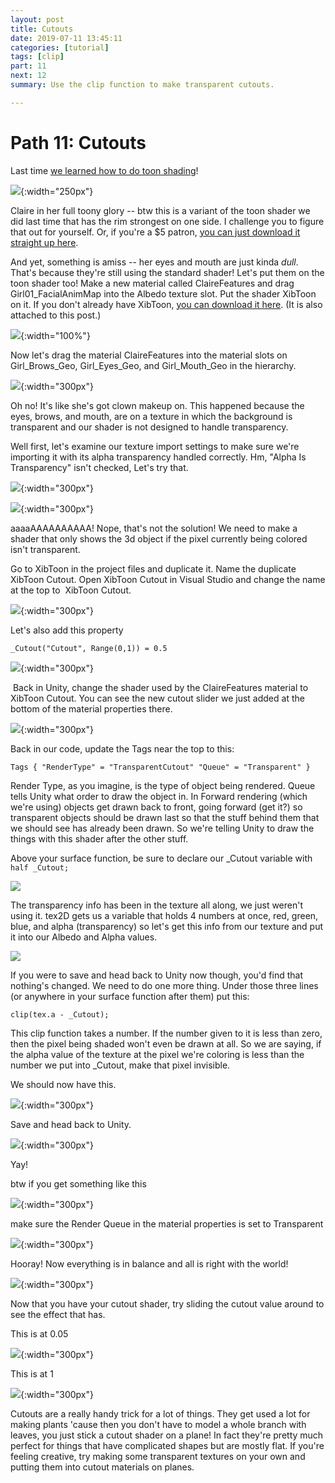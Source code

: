 ```yaml
---
layout: post
title: Cutouts
date: 2019-07-11 13:45:11
categories: [tutorial]
tags: [clip]
part: 11
next: 12
summary: Use the clip function to make transparent cutouts.

---
```


# Path 11: Cutouts

Last time [we learned how to do toon shading](https://www.patreon.com/posts/part-10-toon-for-28235014)!

![](https://github.com/Xibanya/ShaderTutorials/blob/master/Img/11%20Cutout/01.png){:width="250px"}

Claire in her full toony glory -- btw this is a variant of the toon shader we did last time that has the rim strongest on one side. I challenge you to figure that out for yourself. Or, if you're a $5 patron, [you can just download it straight up here](https://www.patreon.com/posts/toon-side-rim-28290325).

And yet, something is amiss -- her eyes and mouth are just kinda _dull_. That's because they're still using the standard shader! Let's put them on the toon shader too! Make a new material called ClaireFeatures and drag Girl01_FacialAnimMap into the Albedo texture slot. Put the shader XibToon on it. If you don't already have XibToon, [you can download it here](https://www.patreon.com/file?h=28304378&i=4125859). (It is also attached to this post.)

![](https://github.com/Xibanya/ShaderTutorials/blob/master/Img/11%20Cutout/02.png){:width="100%"}

Now let's drag the material ClaireFeatures into the material slots on Girl_Brows_Geo, Girl_Eyes_Geo, and Girl_Mouth_Geo in the hierarchy.

![](https://c10.patreonusercontent.com/3/eyJwIjoxfQ%3D%3D/patreon-media/p/post/28304378/2a479678981045bc9f6b2fd4797503a9/1.png){:width="300px"}

Oh no! It's like she's got clown makeup on. This happened because the eyes, brows, and mouth, are on a texture in which the background is transparent and our shader is not designed to handle transparency. 

Well first, let's examine our texture import settings to make sure we're importing it with its alpha transparency handled correctly. Hm, "Alpha Is Transparency" isn't checked, Let's try that.

![](https://c10.patreonusercontent.com/3/eyJwIjoxfQ%3D%3D/patreon-media/p/post/28304378/ff242bfe9cef466fab4335f0f611bbde/1.png){:width="300px"}

![](https://c10.patreonusercontent.com/3/eyJwIjoxfQ%3D%3D/patreon-media/p/post/28304378/7ab4a94d7ec94a44bf356d5e22273bfd/1.png){:width="300px"}

aaaaAAAAAAAAAA! Nope, that's not the solution! We need to make a shader that only shows the 3d object if the pixel currently being colored isn't transparent.

Go to XibToon in the project files and duplicate it. Name the duplicate XibToon Cutout. Open XibToon Cutout in Visual Studio and change the name at the top to  XibToon Cutout. 

![](https://c10.patreonusercontent.com/3/eyJwIjoxfQ%3D%3D/patreon-media/p/post/28304378/8eecd26770be48a3bd39c9c8c9cf35e6/1.png){:width="300px"}

Let's also add this property

`_Cutout("Cutout", Range(0,1)) = 0.5`

![](https://c10.patreonusercontent.com/3/eyJwIjoxfQ%3D%3D/patreon-media/p/post/28304378/7f162a60ea914882803d06ddc9272b75/1.png){:width="300px"}

 Back in Unity, change the shader used by the ClaireFeatures material to XibToon Cutout. You can see the new cutout slider we just added at the bottom of the material properties there.

![](https://c10.patreonusercontent.com/3/eyJwIjoxfQ%3D%3D/patreon-media/p/post/28304378/5891aed13e9e4b51866baa1d1c72f8df/1.png){:width="300px"}

Back in our code, update the Tags near the top to this:

`Tags { "RenderType" = "TransparentCutout" "Queue" = "Transparent" }`

Render Type, as you imagine, is the type of object being rendered. Queue tells Unity what order to draw the object in. In Forward rendering (which we're using) objects get drawn back to front, going forward (get it?) so transparent objects should be drawn last so that the stuff behind them that we should see has already been drawn. So we're telling Unity to draw the things with this shader after the other stuff.

Above your surface function, be sure to declare our _Cutout variable with `half _Cutout;`

![](https://c10.patreonusercontent.com/3/eyJwIjoxfQ%3D%3D/patreon-media/p/post/28304378/70b6348be6a9473a8fc890ef02fa6683/1.png)

The transparency info has been in the texture all along, we just weren't using it. tex2D gets us a variable that holds 4 numbers at once, red, green, blue, and alpha (transparency) so let's get this info from our texture and put it into our Albedo and Alpha values.

![](https://c10.patreonusercontent.com/3/eyJwIjoxfQ%3D%3D/patreon-media/p/post/28304378/1823c8bbc09f4983b31c2e900ceaf679/1.png)

If you were to save and head back to Unity now though, you'd find that nothing's changed. We need to do one more thing. Under those three lines (or anywhere in your surface function after them) put this:

`clip(tex.a - _Cutout);`

This clip function takes a number. If the number given to it is less than zero, then the pixel being shaded won't even be drawn at all. So we are saying, if the alpha value of the texture at the pixel we're coloring is less than the number we put into _Cutout, make that pixel invisible. 

We should now have this.

![](https://c10.patreonusercontent.com/3/eyJwIjoxfQ%3D%3D/patreon-media/p/post/28304378/44f4e188fead465880b99ea3817b520d/1.png){:width="300px"}

Save and head back to Unity. 

![](https://c10.patreonusercontent.com/3/eyJwIjoxfQ%3D%3D/patreon-media/p/post/28304378/4af2c0772cfc4e638c1996dc7659586e/1.png){:width="300px"}

Yay!

btw if you get something like this

![](https://c10.patreonusercontent.com/3/eyJwIjoxfQ%3D%3D/patreon-media/p/post/28304378/d05316960c774271aa3a06261ed0a434/1.png){:width="300px"}

make sure the Render Queue in the material properties is set to Transparent

![](https://c10.patreonusercontent.com/3/eyJwIjoxfQ%3D%3D/patreon-media/p/post/28304378/0e7b3ba4cb8b4b799066a62bed1507f0/1.png){:width="300px"}

Hooray! Now everything is in balance and all is right with the world!

![](https://c10.patreonusercontent.com/3/eyJwIjoxfQ%3D%3D/patreon-media/p/post/28304378/5bc8b89e10ff4844b9152801d37d7215/1.png){:width="300px"}

Now that you have your cutout shader, try sliding the cutout value around to see the effect that has.

This is at 0.05

![](https://c10.patreonusercontent.com/3/eyJwIjoxfQ%3D%3D/patreon-media/p/post/28304378/2916615d636f441a9bdaae6314522ad0/1.png){:width="300px"}

This is at 1

![](https://c10.patreonusercontent.com/3/eyJwIjoxfQ%3D%3D/patreon-media/p/post/28304378/74f74314b8b445a7abf8c946f62e0199/1.png){:width="300px"}

Cutouts are a really handy trick for a lot of things. They get used a lot for making plants 'cause then you don't have to model a whole branch with leaves, you just stick a cutout shader on a plane! In fact they're pretty much perfect for things that have complicated shapes but are mostly flat. If you're feeling creative, try making some transparent textures on your own and putting them into cutout materials on planes.
